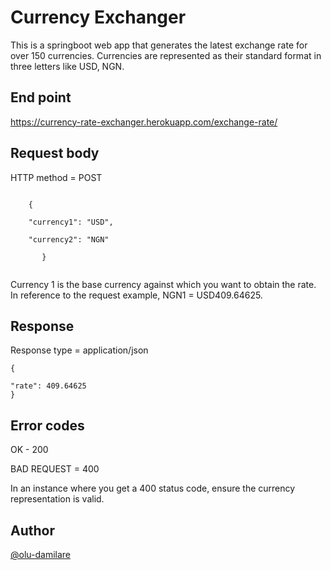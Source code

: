 # Currency Exchanger

This is a springboot web app that generates the latest exchange rate for over 150 currencies. Currencies are represented as their standard format in three letters like USD, NGN.

## End point
https://currency-rate-exchanger.herokuapp.com/exchange-rate/


## Request body

HTTP method = POST

```

    {
    
    "currency1": "USD",
    
    "currency2": "NGN"

       }


```
Currency 1 is the base currency against which you want to obtain the rate. In reference to the request example, NGN1 = USD409.64625.

## Response

Response type = application/json

```
{

"rate": 409.64625
}

```

## Error codes

OK - 200

BAD REQUEST = 400

In an instance where you get a 400 status code, ensure the currency representation is valid.

## Author
[@olu-damilare](https://github.com/olu-damilare)